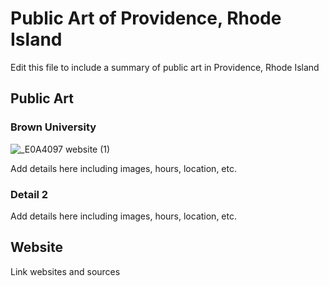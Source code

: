 # Public Art of Providence, Rhode Island

Edit this file to include a summary of public art in Providence, Rhode Island

## Public Art

### Brown University

![_E0A4097 website (1)](https://user-images.githubusercontent.com/122575015/236925485-43071416-3786-410f-91f2-9b3c6aca844a.jpg)

Add details here including images, hours, location, etc.

### Detail 2
Add details here including images, hours, location, etc.

## Website

Link websites and sources
